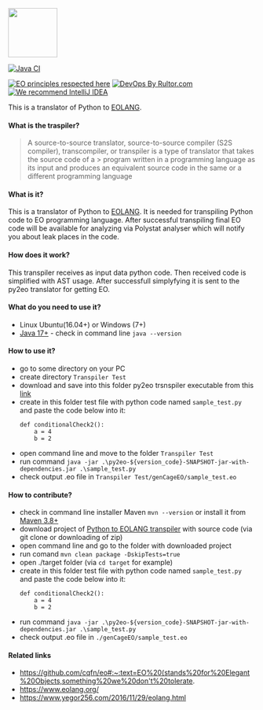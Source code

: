 
<img src="https://www.yegor256.com/images/books/elegant-objects/cactus.svg" height="100px" />

[![Java CI](https://github.com/polystat/py2eo/actions/workflows/github-ci.yml/badge.svg)](https://github.com/polystat/py2eo/actions/workflows/github-ci.yml)

[![EO principles respected here](https://www.elegantobjects.org/badge.svg)](https://www.elegantobjects.org)
[![DevOps By Rultor.com](http://www.rultor.com/b/polystat/py2eo)](http://www.rultor.com/p/polystat/py2eo)
[![We recommend IntelliJ IDEA](https://www.elegantobjects.org/intellij-idea.svg)](https://www.jetbrains.com/idea/)

This is a translator of Python to [EOLANG](https://www.eolang.org).
#### What is the traspiler? ####
> A source-to-source translator, source-to-source compiler (S2S compiler), transcompiler, or transpiler is a type of translator that takes the source code of a > program written in a programming language as its input and produces an equivalent source code in the same or a different programming language

#### What is it? ####
This is a translator of Python to [EOLANG](https://www.eolang.org). It is needed for transpiling Python code to EO programming language. After successful transpiling final EO code will be available for analyzing via Polystat analyser which will notify you about leak places in the code. 

#### How does it work? ####
This transpiler receives as input data python code. Then received code is simplified with AST usage. After successfull simplyfying it is sent to the py2eo translator for getting EO.

#### What do you need to use it? ####
* Linux Ubuntu(16.04+) or Windows (7+)
* [Java 17+](https://download.java.net/openjdk/jdk11/ri/openjdk-11+28_windows-x64_bin.zip) - check in command line `java --version`

#### How to use it? ####
- go to some directory on your PC
- create directory `Transpiler Test`
- download and save into this folder py2eo trsnspiler executable from this [link](https://repo1.maven.org/maven2/org/polystat/py2eo/0.0.3/py2eo-0.0.3-jar-with-dependencies.jar)
- create in this folder test file with python code named `sample_test.py` and paste the code below into it:
    ```
    def conditionalCheck2():
        a = 4
        b = 2
    ```
- open command line and move to the folder `Transpiler Test`
- run command `java -jar .\py2eo-${version_code}-SNAPSHOT-jar-with-dependencies.jar .\sample_test.py`
- check output .eo file in `Transpiler Test/genCageEO/sample_test.eo`


#### How to contribute? ####
- check in command line installer Maven `mvn --version` or install it from [Maven 3.8+](https://maven.apache.org/download.cgi)
- download project of [Python to EOLANG transpiler](https://github.com/polystat/py2eo) with source code (via git clone or downloading of zip)
- open command line and go to the folder with downloaded project
- run comand `mvn clean package -DskipTests=true`
- open ./target folder (via `cd target` for example)
- create in this folder test file with python code named `sample_test.py` and paste the code below into it:
    ```
    def conditionalCheck2():
        a = 4
        b = 2
    ```
- run command `java -jar .\py2eo-${version_code}-SNAPSHOT-jar-with-dependencies.jar .\sample_test.py`
- check output .eo file in `./genCageEO/sample_test.eo`

#### Related links ####
- https://github.com/cqfn/eo#:~:text=EO%20(stands%20for%20Elegant%20Objects,something%20we%20don't%20tolerate.
- https://www.eolang.org/
- https://www.yegor256.com/2016/11/29/eolang.html
